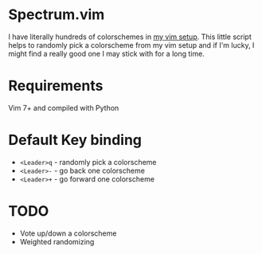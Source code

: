 Spectrum.vim
============
I have literally hundreds of colorschemes in [my vim setup](https://github.com/kevinjqiu/vimmy). This little script helps to randomly pick a colorscheme from my vim setup and if I'm lucky, I might find a really good one I may stick with for a long time.

Requirements
============
Vim 7+ and compiled with Python

Default Key binding
===================
* `<Leader>q` - randomly pick a colorscheme
* `<Leader>-` - go back one colorscheme
* `<Leader>+` - go forward one colorscheme

TODO
====
* Vote up/down a colorscheme
* Weighted randomizing
